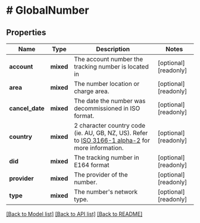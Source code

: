 # # GlobalNumber

## Properties

Name | Type | Description | Notes
------------ | ------------- | ------------- | -------------
**account** | **mixed** | The account number the tracking number is located in | [optional] [readonly]
**area** | **mixed** | The number location or charge area. | [optional] [readonly]
**cancel_date** | **mixed** | The date the number was decommissioned in ISO format. | [optional] [readonly]
**country** | **mixed** | 2 character country code (ie. AU, GB, NZ, US). Refer to [ISO 3166-1 alpha-2](https://en.wikipedia.org/wiki/ISO_3166-1_alpha-2) for more information. | [optional] [readonly]
**did** | **mixed** | The tracking number in E164 format | [optional] [readonly]
**provider** | **mixed** | The provider of the number. | [optional] [readonly]
**type** | **mixed** | The number&#39;s network type. | [optional] [readonly]

[[Back to Model list]](../../README.md#models) [[Back to API list]](../../README.md#endpoints) [[Back to README]](../../README.md)
